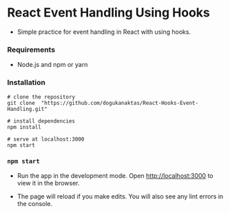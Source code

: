 #  React Event Handling Using Hooks

- Simple practice for  event handling in React with using hooks.

### Requirements
- Node.js and npm or yarn

### Installation
```
# clone the repository
git clone  "https://github.com/dogukanaktas/React-Hooks-Event-Handling.git"

# install dependencies
npm install

# serve at localhost:3000
npm start
```

### `npm start`

- Run the app in the development mode.
Open [http://localhost:3000](http://localhost:3000) to view it in the browser.

- The page will reload if you make edits.
You will also see any lint errors in the console.
